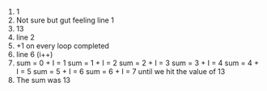 1. 1
2. Not sure but gut feeling line 1
3. 13
4. line 2
5. +1 on every loop completed
6. line 6 (i++)
7. sum = 0 + I = 1
sum = 1 + I = 2
sum = 2 + I = 3
sum = 3 + I = 4
sum = 4 + I = 5
sum = 5 + I = 6
sum = 6 + I = 7
until we hit the value of 13
8. The sum was 13